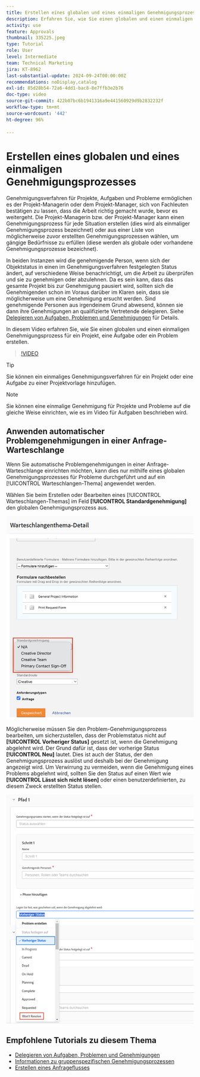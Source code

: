 ```yaml
---
title: Erstellen eines globalen und eines einmaligen Genehmigungsprozesses
description: Erfahren Sie, wie Sie einen globalen und einen einmaligen Genehmigungsprozess für ein Projekt, eine Aufgabe oder ein Problem erstellen.
activity: use
feature: Approvals
thumbnail: 335225.jpeg
type: Tutorial
role: User
level: Intermediate
team: Technical Marketing
jira: KT-8962
last-substantial-update: 2024-09-24T00:00:00Z
recommendations: noDisplay,catalog
exl-id: 85d28b54-72a6-4dd1-bac8-8e7ffb3e2b76
doc-type: video
source-git-commit: 422b07bc6b1941316a9e441560929d9b2832232f
workflow-type: tm+mt
source-wordcount: '442'
ht-degree: 96%

---
```


# Erstellen eines globalen und eines einmaligen Genehmigungsprozesses

Genehmigungsverfahren für Projekte, Aufgaben und Probleme ermöglichen es der Projekt-Managerin oder dem Projekt-Manager, sich von Fachleuten bestätigen zu lassen, dass die Arbeit richtig gemacht wurde, bevor es weitergeht. Die Projekt-Managerin bzw. der Projekt-Manager kann einen Genehmigungsprozess für jede Situation erstellen (dies wird als einmaliger Genehmigungsprozess bezeichnet) oder aus einer Liste von möglicherweise zuvor erstellten Genehmigungsprozessen wählen, um gängige Bedürfnisse zu erfüllen (diese werden als globale oder vorhandene Genehmigungsprozesse bezeichnet).

In beiden Instanzen wird die genehmigende Person, wenn sich der Objektstatus in einen im Genehmigungsverfahren festgelegten Status ändert, auf verschiedene Weise benachrichtigt, um die Arbeit zu überprüfen und sie zu genehmigen oder abzulehnen. Da es sein kann, dass das gesamte Projekt bis zur Genehmigung pausiert wird, sollten sich die Genehmigenden schon im Voraus darüber im Klaren sein, dass sie möglicherweise um eine Genehmigung ersucht werden. Sind genehmigende Personen aus irgendeinem Grund abwesend, können sie dann ihre Genehmigungen an qualifizierte Vertretende delegieren. Siehe [Delegieren von Aufgaben, Problemen und Genehmigungen](/help/manage-work/approval-processes-and-milestone-paths/delegate-approvals.md) für Details.

In diesem Video erfahren Sie, wie Sie einen globalen und einen einmaligen Genehmigungsprozess für ein Projekt, eine Aufgabe oder ein Problem erstellen.

>[!VIDEO](https://video.tv.adobe.com/v/335225/?quality=12&learn=on)

>[!TIP]
>
>Sie können ein einmaliges Genehmigungsverfahren für ein Projekt oder eine Aufgabe zu einer Projektvorlage hinzufügen.

>[!NOTE]
>
>Sie können eine einmalige Genehmigung für Projekte und Probleme auf die gleiche Weise einrichten, wie es im Video für Aufgaben beschrieben wird.

## Anwenden automatischer Problemgenehmigungen in einer Anfrage-Warteschlange

Wenn Sie automatische Problemgenehmigungen in einer Anfrage-Warteschlange einrichten möchten, kann dies nur mithilfe eines globalen Genehmigungsprozesses für Probleme durchgeführt und auf ein [!UICONTROL Warteschlangen-Thema] angewendet werden. 

Wählen Sie beim Erstellen oder Bearbeiten eines [!UICONTROL Warteschlangen-Themas] im Feld **[!UICONTROL Standardgenehmigung]** den globalen Genehmigungsprozess aus.

![Bild, das zeigt, wie ein standardmäßiger Genehmigungsprozess für ein Warteschlangen-Thema ausgewählt wird](assets/automatic-issue-approval-1.png)

Möglicherweise müssen Sie den Problem-Genehmigungsprozess bearbeiten, um sicherzustellen, dass der Problemstatus nicht auf **[!UICONTROL Vorheriger Status]** gesetzt ist, wenn die Genehmigung abgelehnt wird. Der Grund dafür ist, dass der vorherige Status **[!UICONTROL Neu]** lautet. Dies ist auch der Status, der den Genehmigungsprozess auslöst und deshalb bei der Genehmigung angezeigt wird. Um Verwirrung zu vermeiden, wenn die Genehmigung eines Problems abgelehnt wird, sollten Sie den Status auf einen Wert wie **[!UICONTROL Lässt sich nicht lösen]** oder einen benutzerdefinierten, zu diesem Zweck erstellten Status stellen.

![Bild, das die Änderung des Status anzeigt, der verwendet werden soll, wenn das Problem abgelehnt wird](assets/automatic-issue-approval-2.png)


## Empfohlene Tutorials zu diesem Thema

* [Delegieren von Aufgaben, Problemen und Genehmigungen](/help/manage-work/approval-processes-and-milestone-paths/delegate-approvals.md)
* [Informationen zu gruppenspezifischen Genehmigungsprozessen](/help/administration-and-setup/approval-processes-and-milestone-paths/group-specific-approval-processes.md)
* [Erstellen eines Anfrageflusses](/help/manage-work/request-queues/create-a-request-flow.md)

